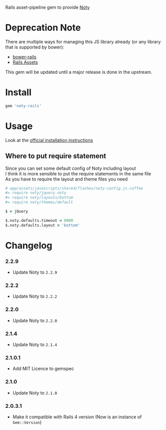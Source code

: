 Rails asset-pipeline gem to provide [Noty](http://needim.github.com/noty/)

# Deprecation Note
There are multiple ways for managing this JS library already (or any library that is supported by bower):
- [bower-rails](https://github.com/rharriso/bower-rails)
- [Rails Assets](https://rails-assets.org/)

This gem will be updated until a major release is done in the upstream.

# Install
```ruby
gem 'noty-rails'
```

# Usage

Look at the [official installation instructions](http://needim.github.com/noty/#installation)

## Where to put require statement
Since you can set some default config of Noty including layout  
I think it is more sensible to put the require statements in the same file  
As you have to require the layout and theme files you need
```coffeescript
# app/assets/javascripts/shared/flashes/noty-config.js.coffee
#= require noty/jquery.noty
#= require noty/layouts/bottom
#= require noty/themes/default

$ = jQuery

$.noty.defaults.timeout = 8000
$.noty.defaults.layout = 'bottom'
```

# Changelog

### 2.2.9

- Update Noty to `2.2.9`

### 2.2.2

- Update Noty to `2.2.2`

### 2.2.0

- Update Noty to `2.2.0`

### 2.1.4

- Update Noty to `2.1.4`

### 2.1.0.1

- Add MIT Licence to gemspec

### 2.1.0

- Update Noty to `2.1.0`

### 2.0.3.1

- Make it compatible with Rails 4 version (Now is an instance of `Gem::Version`)
